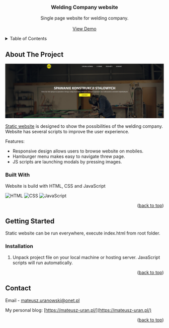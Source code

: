 <a name="readme-top"></a>
<!-- PROJECT LOGO -->
<br />
<div align="center">

  <h3 align="center">Welding Company website</h3>

  <p align="center">
    Single page website for welding company.
    <br />
    <br />
    <a href="https://master.drtb1rr7m4q4k.amplifyapp.com/">View Demo</a>
  </p>
</div>

<!-- TABLE OF CONTENTS -->
<details>
  <summary>Table of Contents</summary>
  <ol>
    <li>
      <a href="#about-the-project">About The Project</a>
      <ul>
        <li><a href="#built-with">Built With</a></li>
      </ul>
    </li>
    <li>
      <a href="#getting-started">Getting Started</a>
      <ul>
        <li><a href="#installation">Installation</a></li>
      </ul>
    </li>
    <li><a href="#contact">Contact</a></li>
  </ol>
</details>

<!-- ABOUT THE PROJECT -->
## About The Project

[![Main page Screen Shot][main-page]]([https://example.com](https://master.drtb1rr7m4q4k.amplifyapp.com/))

[Static website](https://master.drtb1rr7m4q4k.amplifyapp.com/) is designed to show the possibilities of the welding company. Website has several scripts to improve the user experience.

Features:
* Responsive design allows users to browse website on mobiles.
* Hamburger menu makes easy to navigate threw page.
* JS scripts are launching modals by pressing images.

### Built With

Website is build with HTML, CSS and JavaScript

![HTML][HTML]
![CSS][CSS]
![JavaScript][JavaScript]

<p align="right">(<a href="#readme-top">back to top</a>)</p>

<!-- GETTING STARTED -->
## Getting Started

Static website can be run everywhere, execute index.html from root folder.

### Installation

1. Unpack project file on your local machine or hosting server. JavaScript scripts will run automatically.

<p align="right">(<a href="#readme-top">back to top</a>)</p>

<!-- CONTACT -->
## Contact

Email - mateusz.uranowski@onet.pl

My personal blog: [https://mateusz-uran.pl/](https://mateusz-uran.pl/)

<p align="right">(<a href="#readme-top">back to top</a>)</p>


[main-page]: readme-img/weld_main.png
[HTML]: https://img.shields.io/badge/HTML-white?logo=html5
[CSS]: https://img.shields.io/badge/CSS-264ee4?logo=css3
[JavaScript]: https://img.shields.io/badge/JavaScript-black?logo=javascript
